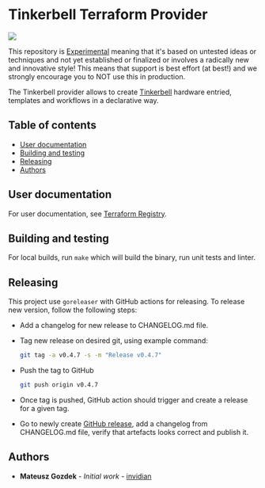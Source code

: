 # Tinkerbell Terraform Provider

![](https://img.shields.io/badge/Stability-Experimental-red.svg)

This repository is [Experimental](https://github.com/packethost/standards/blob/main/experimental-statement.md) meaning that it's based on untested ideas or techniques and not yet established or finalized or involves a radically new and innovative style! This means that support is best effort (at best!) and we strongly encourage you to NOT use this in production.

The Tinkerbell provider allows to create [Tinkerbell](https://tinkerbell.org/) hardware entried, templates and workflows in a declarative way.

## Table of contents
* [User documentation](#user-documentation)
* [Building and testing](#building-and-testing)
* [Releasing](#releasing)
* [Authors](#authors)

## User documentation

For user documentation, see [Terraform Registry](https://registry.terraform.io/providers/tinkerbell/tinkerbell/latest/docs).

## Building and testing

For local builds, run `make` which will build the binary, run unit tests and linter.

## Releasing

This project use `goreleaser` with GitHub actions for releasing. To release new version, follow the following steps:

* Add a changelog for new release to CHANGELOG.md file.

* Tag new release on desired git, using example command:

  ```sh
  git tag -a v0.4.7 -s -m "Release v0.4.7"
  ```

* Push the tag to GitHub
  ```sh
  git push origin v0.4.7
  ```

* Once tag is pushed, GitHub action should trigger and create a release for a given tag.

* Go to newly create [GitHub release](https://github.com/tinkerbell/terraform-provider-tinkerbell/releases/tag/v0.4.7),
  add a changelog from CHANGELOG.md file, verify that artefacts looks correct and publish it.

## Authors

* **Mateusz Gozdek** - *Initial work* - [invidian](https://github.com/invidian)
